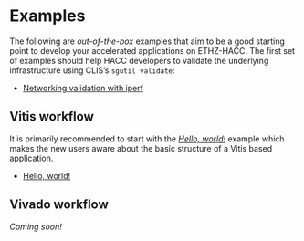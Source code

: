 <!-- <div id="readme" class="Box-body readme blob js-code-block-container">
<article class="markdown-body entry-content p-3 p-md-6" itemprop="text">
<p align="right">
<a href="https://github.com/fpgasystems/hacc#sections">Back</a>
</p> -->

# Examples

The following are *out-of-the-box* examples that aim to be a good starting point to develop your accelerated applications on ETHZ-HACC. The first set of examples should help HACC developers to validate the underlying infrastructure using CLIS’s ```sgutil validate```:

* [Networking validation with iperf](./iperf/README.md)

## Vitis workflow
It is primarily recommended to start with the *[Hello, world!](../docs/vocabulary.md#hello-world)* example which makes the new users aware about the basic structure of a Vitis based application. 

* [Hello, world!](./hello_world/README.md)

## Vivado workflow
*Coming soon!*